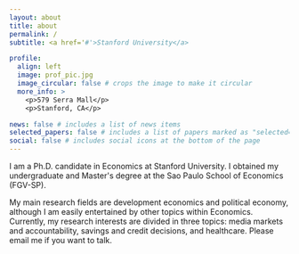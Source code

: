 ```yaml
---
layout: about
title: about
permalink: /
subtitle: <a href='#'>Stanford University</a>

profile:
  align: left
  image: prof_pic.jpg
  image_circular: false # crops the image to make it circular
  more_info: >
    <p>579 Serra Mall</p>
    <p>Stanford, CA</p>

news: false # includes a list of news items
selected_papers: false # includes a list of papers marked as "selected={true}"
social: false # includes social icons at the bottom of the page
---
```


I am a Ph.D. candidate in Economics at Stanford University. I obtained my undergraduate and Master's degree at the Sao Paulo School of Economics (FGV-SP). 

My main research fields are development economics and political economy, although I am easily entertained by other topics within Economics. Currently, my research interests are divided in three topics: media markets and accountability, savings and credit decisions, and healthcare. Please email me if you want to talk.